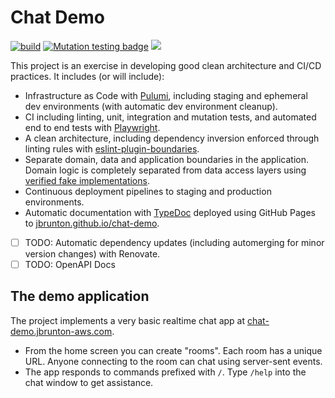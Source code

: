 # Chat Demo

[![build](https://github.com/jbrunton/chat-demo/actions/workflows/build.yml/badge.svg?query=branch%3Amain)](https://github.com/jbrunton/chat-demo/actions/workflows/build.yml?query=branch%3Amain)
[![Mutation testing badge](https://img.shields.io/endpoint?style=flat&url=https%3A%2F%2Fbadge-api.stryker-mutator.io%2Fgithub.com%2Fjbrunton%2Fchat-demo%2Fmain)](https://dashboard.stryker-mutator.io/reports/github.com/jbrunton/chat-demo/main)
<a href="https://jbrunton.github.io/chat-demo/"><img src="https://img.shields.io/badge/Docs-TypeDoc-blue.svg"/></a>

This project is an exercise in developing good clean architecture and CI/CD practices. It includes (or will include):

* Infrastructure as Code with [Pulumi](https://www.pulumi.com/), including staging and ephemeral dev environments (with automatic dev environment cleanup).
* CI including linting, unit, integration and mutation tests, and automated end to end tests with [Playwright](https://playwright.dev/).
* A clean architecture, including dependency inversion enforced through linting rules with [eslint-plugin-boundaries](https://github.com/javierbrea/eslint-plugin-boundaries).
* Separate domain, data and application boundaries in the application. Domain logic is completely separated from data access layers using [verified fake implementations](https://github.com/jbrunton/chat-demo/tree/main/services/api/src/data/repositories).
* Continuous deployment pipelines to staging and production environments.
* Automatic documentation with [TypeDoc](https://typedoc.org/) deployed using GitHub Pages to [jbrunton.github.io/chat-demo](https://jbrunton.github.io/chat-demo/).
* [ ] TODO: Automatic dependency updates (including automerging for minor version changes) with Renovate.
* [ ] TODO: OpenAPI Docs

## The demo application

The project implements a very basic realtime chat app at [chat-demo.jbrunton-aws.com](https://chat-demo.jbrunton-aws.com).

* From the home screen you can create "rooms". Each room has a unique URL. Anyone connecting to the room can chat using server-sent events.
* The app responds to commands prefixed with `/`. Type `/help` into the chat window to get assistance.
